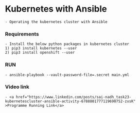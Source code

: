 
# Kubernetes with Ansible

	- Operating the kubernetes cluster with Ansible

###  Requirements

	- Install the below python packages in kubernetes cluster
	1) pip3 install kubernetes --user
	2) pip3 install openshift --user


### RUN

	- ansible-playbook --vault-password-file=.secret main.yml


### Video link
	- <a href="https://www.linkedin.com/posts/sai-nadh_task23-kubernetescluster-ansible-activity-6788801777119690752-zxsK" >Programme Running Link</a>
